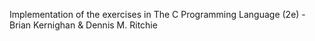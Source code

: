 Implementation of the exercises in The C Programming Language (2e) - Brian Kernighan & Dennis M. Ritchie
